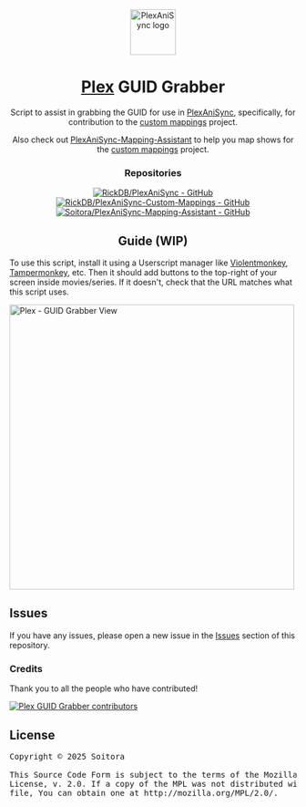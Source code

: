 <div align="center">

<a href="https://github.com/RickDB/PlexAniSync/">
    <img src="https://raw.githubusercontent.com/RickDB/PlexAniSync/master/logo.png" alt="PlexAniSync logo" title="PlexAniSync logo" width="80"/>
</a>

# [Plex](https://www.plex.tv/) GUID Grabber

Script to assist in grabbing the GUID for use in [PlexAniSync](https://github.com/RickDB/PlexAniSync/), specifically, for contribution to the [custom mappings](https://github.com/RickDB/PlexAniSync-Custom-Mappings) project.

Also check out [PlexAniSync-Mapping-Assistant](https://github.com/Soitora/PlexAniSync-Mapping-Assistant) to help you map shows for the [custom mappings](https://github.com/RickDB/PlexAniSync-Custom-Mappings) project.

### Repositories

[![RickDB/PlexAniSync - GitHub](https://github-readme-stats.vercel.app/api/pin/?username=RickDB&repo=PlexAniSync&bg_color=161B22&text_color=c9d1d9&title_color=0877d2&icon_color=0877d2&border_radius=8&hide_border=true)](https://github.com/RickDB/PlexAniSync/)
[![RickDB/PlexAniSync-Custom-Mappings - GitHub](https://github-readme-stats.vercel.app/api/pin/?username=RickDB&repo=PlexAniSync-Custom-Mappings&bg_color=161B22&text_color=c9d1d9&title_color=0877d2&icon_color=0877d2&border_radius=8&hide_border=true)](https://github.com/RickDB/PlexAniSync-Custom-Mappings/)
[![Soitora/PlexAniSync-Mapping-Assistant - GitHub](https://github-readme-stats.vercel.app/api/pin/?username=Soitora&repo=PlexAniSync-Mapping-Assistant&bg_color=161B22&text_color=c9d1d9&title_color=0877d2&icon_color=0877d2&border_radius=8&hide_border=true)](https://github.com/Soitora/PlexAniSync-Mapping-Assistant/)

## Guide (WIP)

</div>
<div align="left">

To use this script, install it using a Userscript manager like [Violentmonkey](https://violentmonkey.github.io/), [Tampermonkey](https://www.tampermonkey.net/), etc.
Then it should add buttons to the top-right of your screen inside movies/series. If it doesn't, check that the URL matches what this script uses.

<img src="https://gist.github.com/user-attachments/assets/635411fd-f018-4ea4-8a44-4e9ce6bbda30" alt="Plex - GUID Grabber View" title="Plex - GUID Grabber View" width="500"/>

## Issues

If you have any issues, please open a new issue in the [Issues](https://github.com/Soitora/Plex-GUID-Grabber/issues) section of this repository.

### Credits

Thank you to all the people who have contributed!

<a href="https://github.com/Soitora/Plex-GUID-Grabber/graphs/contributors">
    <img src="https://contrib.rocks/image?repo=Soitora/Plex-GUID-Grabber" alt="Plex GUID Grabber contributors" title="Plex GUID Grabber contributors"/>
</a>

## License

<pre>
Copyright © 2025 Soitora

This Source Code Form is subject to the terms of the Mozilla Public
License, v. 2.0. If a copy of the MPL was not distributed with this
file, You can obtain one at http://mozilla.org/MPL/2.0/.
</pre>

</div>
